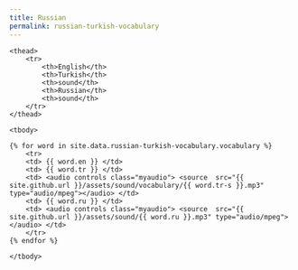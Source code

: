 ```yaml
---
title: Russian
permalink: russian-turkish-vocabulary
---
```


<div class="panel panel-default">

<table class="table table-bordered table-striped">
    <colgroup>
        <col class="col-xs-3">
        <col class="col-xs-3">
        <col class="col-xs-1">
        <col class="col-xs-3">
        <col class="col-xs-1">
    </colgroup>

    <thead>
        <tr>
            <th>English</th>
            <th>Turkish</th>
            <th>sound</th>
            <th>Russian</th>
            <th>sound</th>
        </tr>
    </thead>
    
    <tbody>
    
    {% for word in site.data.russian-turkish-vocabulary.vocabulary %}
        <tr>
        <td> {{ word.en }} </td>
        <td> {{ word.tr }} </td>
        <td> <audio controls class="myaudio"> <source  src="{{ site.github.url }}/assets/sound/vocabulary/{{ word.tr-s }}.mp3" type="audio/mpeg"></audio> </td>
        <td> {{ word.ru }} </td>
        <td> <audio controls class="myaudio"> <source  src="{{ site.github.url }}/assets/sound/{{ word.ru }}.mp3" type="audio/mpeg"></audio> </td>
        </tr>
    {% endfor %}

    </tbody>
</table>
</div>
